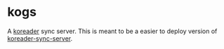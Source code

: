 # kogs

A [koreader](http://koreader.rocks/) sync server. This is meant to be a easier to deploy version of [koreader-sync-server](https://github.com/koreader/koreader-sync-server).
